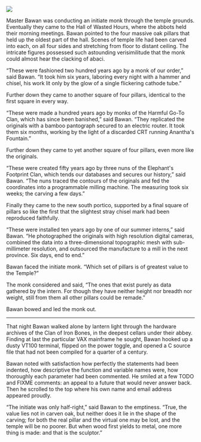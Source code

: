 ![](/pages/case-122/Sculptor.jpg)

Master Bawan was conducting an initiate monk through the
temple grounds.  Eventually they came to the Hall of Wasted
Hours, where the abbots held their morning meetings.  Bawan
pointed to the four massive oak pillars that held up the
oldest part of the hall.  Scenes of temple life had
been carved into each, on all four sides and stretching from
floor to distant ceiling.  The intricate figures possessed
such astounding verisimilitude that the monk could almost
hear the clacking of abaci.

“These were fashioned two hundred years ago by a monk of our
order,” said Bawan.  “It took him six years, laboring every
night with a hammer and chisel, his work lit only by the
glow of a single flickering cathode tube.”

Further down they came to another square of four pillars,
identical to the first square in every way.

“These were made a hundred years ago by monks of the
Harmful Go-To Clan, which has since been banished,” said Bawan.
“They replicated the originals with a bamboo pantograph secured to
an electric router.  It took them six months, working by the
light of a discarded CRT running Anantha's Fountain.”

Further down they came to yet another square of four pillars,
even more like the originals.

“These were created fifty years ago by three nuns of the
Elephant's Footprint Clan, which tends our databases
and secures our history,” said Bawan.  “The nuns traced
the contours of the originals and fed the coordinates
into a programmable milling machine.  The measuring
took six weeks; the carving a few days.”

Finally they came to the new south portico, supported by a
final square of pillars so like the first that the slightest
stray chisel mark had been reproduced faithfully.

“These were installed ten years ago by one of our summer
interns,” said Bawan.  “He photographed the originals with
high resolution digital cameras, combined the data into a
three-dimensional topographic mesh with sub-millimeter
resolution, and outsourced the manufacture to a mill in
the next province.  Six days, end to end.”

Bawan faced the initiate monk.  “Which set of pillars is of
greatest value to the Temple?”

The monk considered and said, “The ones that exist purely as
data gathered by the intern.  For though they have neither
height nor breadth nor weight, still from them all other
pillars could be remade.”

Bawan bowed and led the monk out.

----------

That night Bawan walked alone by lantern light through the
hardware archives of the Clan of Iron Bones, in the
deepest cellars under their abbey.  Finding at last the
particular VAX mainframe he sought, Bawan hooked up a dusty
VT100 terminal, flipped on the power toggle, and opened a C
source file that had not been compiled for a quarter of a
century.

Bawan noted with satisfaction how perfectly the statements
had been indented, how descriptive the function and variable
names were, how thoroughly each parameter had been
commented.  He smiled at a few TODO and FIXME comments: an
appeal to a future that would never answer back.  Then he
scrolled to the top where his own name and email address
appeared proudly.

“The initiate was only half-right,” said Bawan to the
emptiness.  “True, the value lies not in carven oak, but
neither does it lie in the shape of the carving; for both
the real pillar and the virtual one may be lost, and the
temple will be no poorer.  But when wood first yields to
metal, one more thing is made: and that is the sculptor.”

